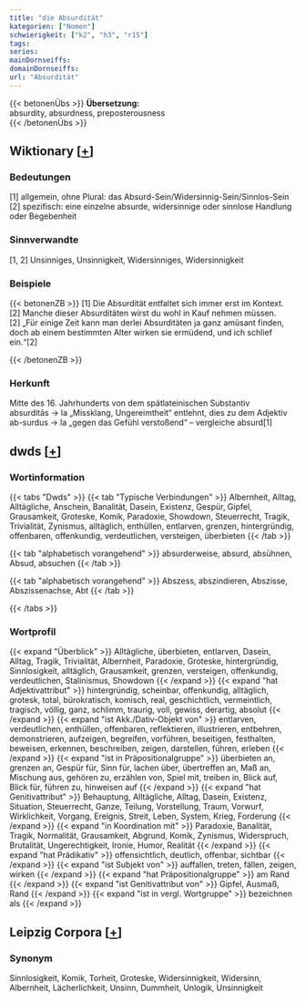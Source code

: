 ```yaml
---
title: "die Absurdität"
kategorien: ["Nomen"]
schwierigkeit: ["k2", "h3", "r15"]
tags:
series:
mainDornseiffs:
domainDornseiffs:
url: "Absurdität"
---
```


{{< betonenÜbs >}}
**Übersetzung:**  
absurdity, absurdness, preposterousness  
{{< /betonenÜbs >}}

## Wiktionary [[+](https://de.wiktionary.org/wiki/Absurdität)]

### Bedeutungen
[1] allgemein, ohne Plural: das Absurd-Sein/Widersinnig-Sein/Sinnlos-Sein  
[2] spezifisch: eine einzelne absurde, widersinnige oder sinnlose Handlung oder Begebenheit  

### Sinnverwandte
[1, 2] Unsinniges, Unsinnigkeit, Widersinniges, Widersinnigkeit  

### Beispiele
{{< betonenZB >}}
[1] Die Absurdität entfaltet sich immer erst im Kontext.  
[2] Manche dieser Absurditäten wirst du wohl in Kauf nehmen müssen.  
[2] „Für einige Zeit kann man derlei Absurditäten ja ganz amüsant finden, doch ab einem bestimmten Alter wirken sie ermüdend, und ich schlief ein.“[2]  

{{< /betonenZB >}}
### Herkunft
Mitte des 16. Jahrhunderts von dem spätlateinischen Substantiv absurditās → la „Missklang, Ungereimtheit“ entlehnt, dies zu dem Adjektiv ab-surdus → la „gegen das Gefühl verstoßend“ – vergleiche absurd[1]  



## dwds [[+](https://www.dwds.de/wb/Absurdität)]

### Wortinformation
{{< tabs "Dwds" >}}
{{< tab "Typische Verbindungen" >}}
Albernheit, Alltag, Alltägliche, Anschein, Banalität, Dasein, Existenz, Gespür, Gipfel, Grausamkeit, Groteske, Komik, Paradoxie, Showdown, Steuerrecht, Tragik, Trivialität, Zynismus, alltäglich, enthüllen, entlarven, grenzen, hintergründig, offenbaren, offenkundig, verdeutlichen, versteigen, überbieten
{{< /tab >}}

{{< tab "alphabetisch vorangehend" >}}
absurderweise, absurd, absühnen, Absud, absuchen
{{< /tab >}}

{{< tab "alphabetisch vorangehend" >}}
Abszess, abszindieren, Abszisse, Abszissenachse, Abt
{{< /tab >}}

{{< /tabs >}}

### Wortprofil
{{< expand "Überblick" >}} Alltägliche, überbieten, entlarven, Dasein, Alltag, Tragik, Trivialität, Albernheit, Paradoxie, Groteske, hintergründig, Sinnlosigkeit, alltäglich, Grausamkeit, grenzen, versteigen, offenkundig, verdeutlichen, Stalinismus, Showdown {{< /expand >}}
{{< expand "hat Adjektivattribut" >}} hintergründig, scheinbar, offenkundig, alltäglich, grotesk, total, bürokratisch, komisch, real, geschichtlich, vermeintlich, tragisch, völlig, ganz, schlimm, traurig, voll, gewiss, derartig, absolut {{< /expand >}}
{{< expand "ist Akk./Dativ-Objekt von" >}} entlarven, verdeutlichen, enthüllen, offenbaren, reflektieren, illustrieren, entbehren, demonstrieren, aufzeigen, begreifen, vorführen, beseitigen, festhalten, beweisen, erkennen, beschreiben, zeigen, darstellen, führen, erleben {{< /expand >}}
{{< expand "ist in Präpositionalgruppe" >}} überbieten an, grenzen an, Gespür für, Sinn für, lachen über, übertreffen an, Maß an, Mischung aus, gehören zu, erzählen von, Spiel mit, treiben in, Blick auf, Blick für, führen zu, hinweisen auf {{< /expand >}}
{{< expand "hat Genitivattribut" >}} Behauptung, Alltägliche, Alltag, Dasein, Existenz, Situation, Steuerrecht, Ganze, Teilung, Vorstellung, Traum, Vorwurf, Wirklichkeit, Vorgang, Ereignis, Streit, Leben, System, Krieg, Forderung {{< /expand >}}
{{< expand "in Koordination mit" >}} Paradoxie, Banalität, Tragik, Normalität, Grausamkeit, Abgrund, Komik, Zynismus, Widerspruch, Brutalität, Ungerechtigkeit, Ironie, Humor, Realität {{< /expand >}}
{{< expand "hat Prädikativ" >}} offensichtlich, deutlich, offenbar, sichtbar {{< /expand >}}
{{< expand "ist Subjekt von" >}} auffallen, treten, fällen, zeigen, wirken {{< /expand >}}
{{< expand "hat Präpositionalgruppe" >}} am Rand {{< /expand >}}
{{< expand "ist Genitivattribut von" >}} Gipfel, Ausmaß, Rand {{< /expand >}}
{{< expand "ist in vergl. Wortgruppe" >}} bezeichnen als {{< /expand >}}

## Leipzig Corpora [[+](https://corpora.uni-leipzig.de/en/res?word=Absurdität&corpusId=deu_newscrawl-public_2018)]


### Synonym
Sinnlosigkeit, Komik, Torheit, Groteske, Widersinnigkeit, Widersinn, Albernheit, Lächerlichkeit, Unsinn, Dummheit, Unlogik, Unsinnigkeit

